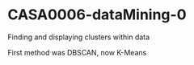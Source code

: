 # CASA0006-dataMining-0
Finding and displaying clusters within data

First method was DBSCAN, now K-Means
